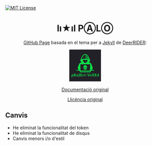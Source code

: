 [![MIT License][license-shield]][license-url]

<h1 align="center">lı★ıl PⒶLⓄ</h1>

<div align="center">

[GitHub Page](https://pages.github.com) basada en el tema per a [Jekyll](https://jekyllrb.com) de [DeerRIDER](https://github.com/akiritsu):

</div>

<p align="center"><a href="https://github.com/akiritsu/pRoJEct-VeXEd"><img src="src/assets/img/favicon.png" alt="Logo" width="100" height="100"></a></p>
<div align="center">

[Documentació original](https://github.com/akiritsu/pRoJEct-VeXEd/blob/master/README.md)

</div>

<div align="center">

[Llicència original](https://github.com/akiritsu/pRoJEct-VeXEd/blob/master/LICENSE)

</div>

## Canvis

- He eliminat la funcionalitat del token
- He eliminat la funcionalitat de disqus
- Canvis menors i/o d'estil

[license-shield]: https://img.shields.io/github/license/mantekillah/palo.svg
[license-url]: https://github.com/mantekillah/palo/blob/master/LICENSE
